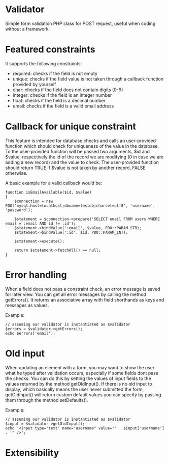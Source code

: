 # Validator
Simple form validation PHP class for POST request, useful when coding without a framework.

# Featured constraints
It supports the following constraints:
- required: checks if the field is not empty
- unique: checks if the field value is not taken through a callback function provided by yourself
- char: checks if the field does not contain digits (0-9)
- integer: checks if the field is an integer number
- float: checks if the field is a decimal number
- email: checks if the field is a valid email address

# Callback for unique constraint
This feature is intended for database checks and calls an user-provided function which should check for uniqueness of the value in the database.
To the user-provided function will be passed two arguments, $id and $value, respectively the id of the record we are modifying (0 in case we are adding a new record) 
and the value to check.
The user-provided function should return TRUE if $value is not taken by another record, FALSE otherwise.


A basic example for a valid callback would be:
```
function isEmailAvailable($id, $value)
{
	$connection = new PDO('mysql:host=localhost;dbname=testdb;charset=utf8', 'username', 'password');
	
	$statement = $connection->prepare('SELECT email FROM users WHERE email = :email AND id != :id');
	$statement->bindValue(':email', $value, PDO::PARAM_STR);
	$statement->bindValue(':id', $id, PDO::PARAM_INT);
	
	$statement->execute();
	
	return $statement->fetchAll() == null;
}
```
# Error handling
When a field does not pass a constraint check, an error message is saved for later view.
You can get all error messages by calling the method getErrors(). It returns an associative array with field shorthands as keys and messages as values.

Example:
```
// assuming our validator is instantiated as $validator
$errors = $validator->getErrors();
echo $errors['email'];
```

# Old input
When updating an element with a form, you may want to show the user what he typed after validation occurs, especially if some fields dont pass the checks. You can do this by setting the values of input fields to the values returned by the method getOldInput(). If there is no old input to display, which basically means the user never submitted the form, getOldInput() will return custom default values you can specify by passing them through the method setDefaults().

Example:
```
// assuming our validator is instantiated as $validator
$input = $validator->getOldInput();
echo '<input type="text" name="username" value="' . $input['username'] . '" />';
```
# Extensibility


